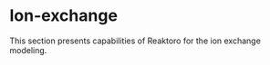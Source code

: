 # Ion-exchange

This section presents capabilities of Reaktoro for the ion exchange modeling.

```{tableofcontents}
```
